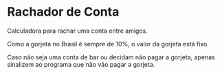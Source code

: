 # Rachador de Conta

Calculadora para rachar uma conta entre amigos.

Como a gorjeta no Brasil é sempre de 10%, o valor da gorjeta está fixo.

Caso não seja uma conta de bar ou decidam não pagar a gorjeta, apenas sinalizem ao programa que não vão pagar a gorjeta.
